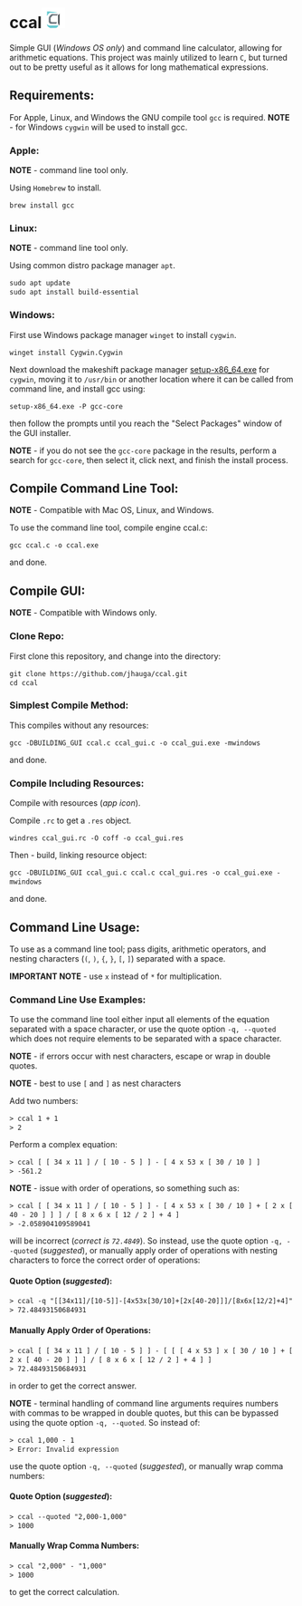 # ccal![repo icon](assets/icon.png)

Simple GUI (*Windows OS only*) and command line calculator, allowing for arithmetic equations.
This project was mainly utilized to learn `C`, but turned out to be pretty useful as it allows 
for long mathematical expressions.

## Requirements:

For Apple, Linux, and Windows the GNU compile tool `gcc` is required.
**NOTE** - for Windows `cygwin` will be used to install gcc.

### Apple:

**NOTE** - command line tool only.

Using `Homebrew` to install.

```
brew install gcc
```

### Linux:

**NOTE** - command line tool only.

Using common distro package manager `apt`.

```
sudo apt update 
sudo apt install build-essential
```

### Windows:

First use Windows package manager `winget` to install `cygwin`.

```
winget install Cygwin.Cygwin
```

Next download the makeshift package manager [setup-x86_64.exe](https://cygwin.com/install.html) for 
`cygwin`, moving it to `/usr/bin` or another location where it can be called from command line, 
and install gcc using:

```
setup-x86_64.exe -P gcc-core
```

then follow the prompts until you reach the "Select Packages" window of the GUI installer. 

**NOTE** - if you do not see the `gcc-core` package in the results, perform a search for `gcc-core`,
then select it, click next, and finish the install process.

## Compile Command Line Tool:

**NOTE** - Compatible with Mac OS, Linux, and Windows.

To use the command line tool, compile engine ccal.c:

```
gcc ccal.c -o ccal.exe
```

and done.

## Compile GUI:

**NOTE** - Compatible with Windows only.

### Clone Repo:

First clone this repository, and change into the directory:

```
git clone https://github.com/jhauga/ccal.git
cd ccal
```

### Simplest Compile Method: 

This compiles without any resources:

```
gcc -DBUILDING_GUI ccal.c ccal_gui.c -o ccal_gui.exe -mwindows
```

and done.

### Compile Including Resources:

Compile with resources (*app icon*).

Compile `.rc` to get a `.res` object.

```
windres ccal_gui.rc -O coff -o ccal_gui.res
```

Then - build, linking resource object:

```
gcc -DBUILDING_GUI ccal_gui.c ccal.c ccal_gui.res -o ccal_gui.exe -mwindows
```

and done.

## Command Line Usage:

To use as a command line tool; pass digits, arithmetic operators, and nesting characters 
(`(`, `)`, `{`, `}`, `[`, `]`) separated with a space.

**IMPORTANT NOTE** - use `x` instead of `*` for multiplication. 

### Command Line Use Examples:

To use the command line tool either input all elements of the equation separated with a space
character, or use the quote option `-q, --quoted` which does not require elements to be separated
with a space character.

**NOTE** - if errors occur with nest characters, escape or wrap in double quotes. 

**NOTE** - best to use `[` and `]` as nest characters

Add two numbers:

    > ccal 1 + 1
    > 2

Perform a complex equation:

    > ccal [ [ 34 x 11 ] / [ 10 - 5 ] ] - [ 4 x 53 x [ 30 / 10 ] ]
    > -561.2

**NOTE** - issue with order of operations, so something such as:

    > ccal [ [ 34 x 11 ] / [ 10 - 5 ] ] - [ 4 x 53 x [ 30 / 10 ] + [ 2 x [ 40 - 20 ] ] ] / [ 8 x 6 x [ 12 / 2 ] + 4 ]
    > -2.058904109589041

will be incorrect (*correct is `72.4849`*). So instead, use the quote option `-q, --quoted` (*suggested*), 
or manually apply order of operations with nesting characters to force the correct order of operations:

#### Quote Option (*suggested*):

    > ccal -q "[[34x11]/[10-5]]-[4x53x[30/10]+[2x[40-20]]]/[8x6x[12/2]+4]"
    > 72.48493150684931
    
#### Manually Apply Order of Operations:
    
    > ccal [ [ 34 x 11 ] / [ 10 - 5 ] ] - [ [ [ 4 x 53 ] x [ 30 / 10 ] + [ 2 x [ 40 - 20 ] ] ] / [ 8 x 6 x [ 12 / 2 ] + 4 ] ]
    > 72.48493150684931

in order to get the correct answer.

**NOTE** - terminal handling of command line arguments requires numbers with commas to be wrapped 
in double quotes, but this can be bypassed using the quote option `-q, --quoted`. So instead of:

    > ccal 1,000 - 1
    > Error: Invalid expression

use the quote option `-q, --quoted` (*suggested*), or manually wrap comma numbers:

#### Quote Option (*suggested*):

    > ccal --quoted "2,000-1,000"
    > 1000
    
#### Manually Wrap Comma Numbers:

    > ccal "2,000" - "1,000"
    > 1000

to get the correct calculation.